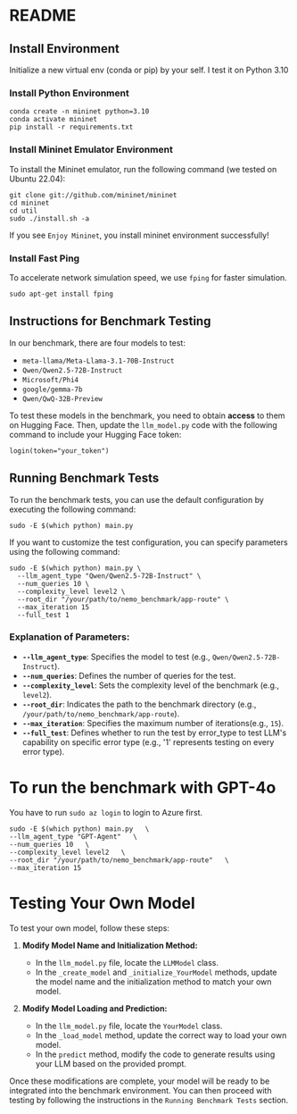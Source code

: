 # README

## Install Environment
Initialize a new virtual env (conda or pip) by your self. I test it on Python 3.10

### Install Python Environment

```
conda create -n mininet python=3.10
conda activate mininet
pip install -r requirements.txt
```

### Install Mininet Emulator Environment
To install the Mininet emulator, run the following command (we tested on Ubuntu 22.04):

```
git clone git://github.com/mininet/mininet
cd mininet
cd util
sudo ./install.sh -a
```

If you see `Enjoy Mininet`, you install mininet environment successfully!

### Install Fast Ping

To accelerate network simulation speed, we use `fping` for faster simulation.
```
sudo apt-get install fping
```
## Instructions for Benchmark Testing
In our benchmark, there are four models to test:

- `meta-llama/Meta-Llama-3.1-70B-Instruct`
- `Qwen/Qwen2.5-72B-Instruct`
- `Microsoft/Phi4`
- `google/gemma-7b`
- `Qwen/QwQ-32B-Preview`

To test these models in the benchmark, you need to obtain **access** to them on Hugging Face. Then, update the `llm_model.py` code with the following command to include your Hugging Face token:

```
login(token="your_token")
```
## Running Benchmark Tests
To run the benchmark tests, you can use the default configuration by executing the following command:
```
sudo -E $(which python) main.py
```
If you want to customize the test configuration, you can specify parameters using the following command:
```
sudo -E $(which python) main.py \
  --llm_agent_type "Qwen/Qwen2.5-72B-Instruct" \
  --num_queries 10 \
  --complexity_level level2 \
  --root_dir "/your/path/to/nemo_benchmark/app-route" \
  --max_iteration 15
  --full_test 1
```
### Explanation of Parameters:
- **`--llm_agent_type`**: Specifies the model to test (e.g., `Qwen/Qwen2.5-72B-Instruct`).
- **`--num_queries`**: Defines the number of queries for the test.
- **`--complexity_level`**: Sets the complexity level of the benchmark (e.g., `level2`).
- **`--root_dir`**: Indicates the path to the benchmark directory (e.g., `/your/path/to/nemo_benchmark/app-route`).
- **`--max_iteration`**: Specifies the maximum number of iterations(e.g., `15`).
- **`--full_test`**: Defines whether to run the test by error_type to test LLM's capability on specific error type (e.g., '1' represents testing on every error type).

# To run the benchmark with GPT-4o
You have to run `sudo az login` to login to Azure first.

```
sudo -E $(which python) main.py   \
--llm_agent_type "GPT-Agent"   \
--num_queries 10   \
--complexity_level level2   \
--root_dir "/your/path/to/nemo_benchmark/app-route"   \
--max_iteration 15
```

# Testing Your Own Model

To test your own model, follow these steps:

1. **Modify Model Name and Initialization Method:**
   - In the `llm_model.py` file, locate the `LLMModel` class. 
   - In the `_create_model` and `_initialize_YourModel` methods, update the model name and the initialization method to match your own model.

2. **Modify Model Loading and Prediction:**
   - In the `llm_model.py` file, locate the `YourModel` class.
   - In the `_load_model` method, update the correct way to load your own model.
   - In the `predict` method, modify the code to generate results using your LLM based on the provided prompt.

Once these modifications are complete, your model will be ready to be integrated into the benchmark environment. You can then proceed with testing by following the instructions in the `Running Benchmark Tests` section.

